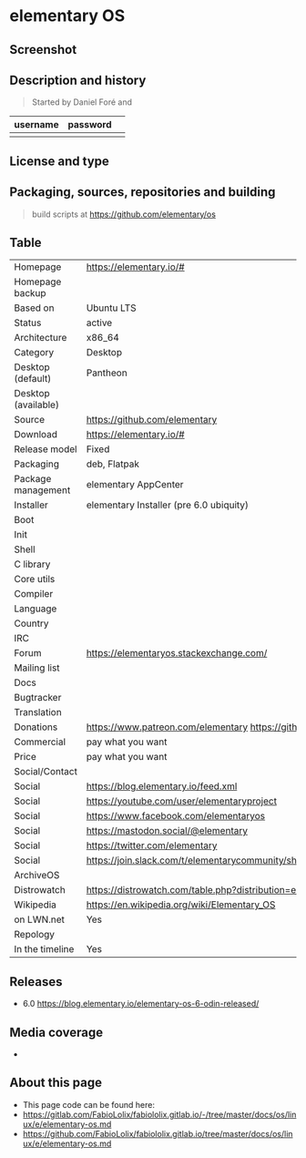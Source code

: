 # elementary OS

## Screenshot


## Description and history

>

> Started by Daniel Foré and 

| username | password |  |
|----------|----------|--|
|  |  |  |


## License and type

>


## Packaging, sources, repositories and building

>

> build scripts at <https://github.com/elementary/os>


## Table

|                       |  |
|-----------------------|--|
| Homepage              | <https://elementary.io/#> |
| Homepage backup       |  |
| Based on              | Ubuntu LTS |
| Status                | active |
| Architecture          | x86_64 |
| Category              | Desktop |
| Desktop (default)     | Pantheon |
| Desktop (available)   |  |
| Source                | <https://github.com/elementary> |
| Download              | <https://elementary.io/#> |
| Release model         | Fixed |
| Packaging             | deb, Flatpak |
| Package management    | elementary AppCenter |
| Installer             | elementary Installer (pre 6.0 ubiquity) |
| Boot                  |  |
| Init                  |  |
| Shell                 |  |
| C library             |  |
| Core utils            |  |
| Compiler              |  |
| Language              |  |
| Country               |  |
| IRC                   |  |
| Forum                 | <https://elementaryos.stackexchange.com/> |
| Mailing list          |  |
| Docs                  |  |
| Bugtracker            |  |
| Translation           |  |
| Donations             | <https://www.patreon.com/elementary> <https://github.com/sponsors/elementary> |
| Commercial            | pay what you want |
| Price                 | pay what you want |
| Social/Contact        |  |
| Social                | <https://blog.elementary.io/feed.xml> |
| Social                | <https://youtube.com/user/elementaryproject> |
| Social                | <https://www.facebook.com/elementaryos> |
| Social                | <https://mastodon.social/@elementary> |
| Social                | <https://twitter.com/elementary> |
| Social                | <https://join.slack.com/t/elementarycommunity/shared_invite/enQtMzU1NDU4OTE1MjY2LWUyOTBkZGNkZGM4MDgzZjE2ZjRiZDgwMDQ1ZTA0MzcxYjI0MDUyNGRlNDI5ZWViNDkwMzMwYzczMDY2ZjA0MTc> |
| ArchiveOS             |  |
| Distrowatch           | <https://distrowatch.com/table.php?distribution=elementary> |
| Wikipedia             | <https://en.wikipedia.org/wiki/Elementary_OS> |
| on LWN.net            | Yes |
| Repology              |  |
| In the timeline       | Yes |


## Releases

* 6.0 <https://blog.elementary.io/elementary-os-6-odin-released/>


## Media coverage

* 


## About this page

* This page code can be found here:
* <https://gitlab.com/FabioLolix/fabiololix.gitlab.io/-/tree/master/docs/os/linux/e/elementary-os.md>
* <https://github.com/FabioLolix/fabiololix.gitlab.io/tree/master/docs/os/linux/e/elementary-os.md>
